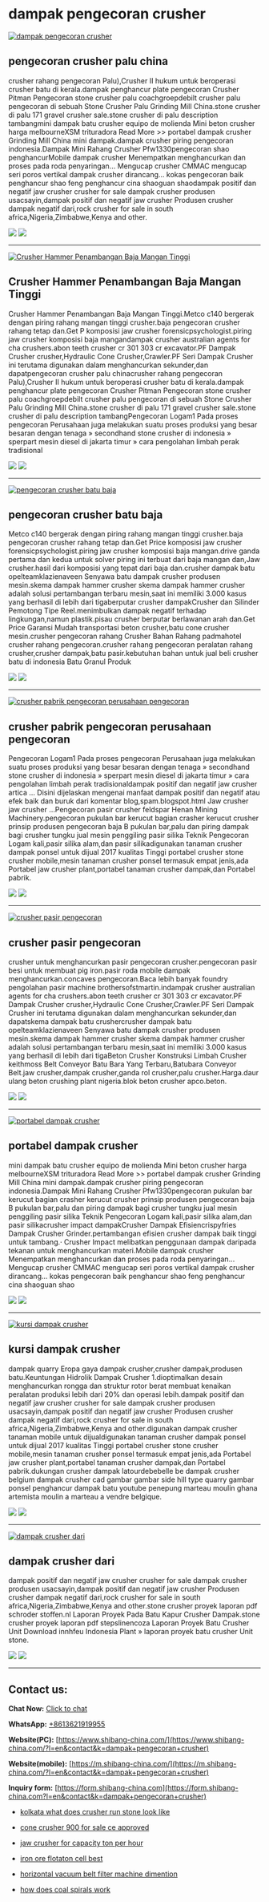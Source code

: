 # dampak pengecoran crusher

<a href="https://swt.shibang-china.com/?l=en&img&k=dampak+pengecoran+crusher" target="_blank">![dampak pengecoran crusher](http://static.shibang-china.com/all-800x300/130.jpg)</a>

## pengecoran crusher palu china
crusher rahang pengecoran Palu),Crusher II hukum untuk beroperasi crusher batu di kerala.dampak penghancur plate pengecoran Crusher Pitman Pengecoran stone crusher palu coachgroepdebilt crusher palu pengecoran di sebuah Stone Crusher Palu Grinding Mill China.stone crusher di palu 171 gravel crusher sale.stone crusher di palu description tambangmini dampak batu crusher equipo de molienda Mini beton crusher harga melbourneXSM trituradora Read More &gt;&gt; portabel dampak crusher Grinding Mill China mini dampak.dampak crusher piring pengecoran indonesia.Dampak Mini Rahang Crusher Pfw1330pengecoran shao penghancurMobile dampak crusher Menempatkan menghancurkan dan proses pada roda penyaringan… Mengucap crusher CMMAC mengucap seri poros vertikal dampak crusher dirancang… kokas pengecoran baik penghancur shao feng penghancur cina shaoguan shaodampak positif dan negatif jaw crusher crusher for sale dampak crusher produsen usacsayin,dampak positif dan negatif jaw crusher Produsen crusher dampak negatif dari,rock crusher for sale in south africa,Nigeria,Zimbabwe,Kenya and other.


<a href="https://whatsapp.shibangsoft.com/WhatsApp.php" target="_blank" title="WhatsApp">![](http://static.shibang-china.com/icon/whatsapp.png)</a> <a href="https://swt.shibang-china.com/?l=en&icon&k=dampak+pengecoran+crusher" target="_blank">![](http://static.shibang-china.com/icon/chat-en.png)</a>

---

<a href="https://swt.shibang-china.com/?l=en&img&k=dampak+pengecoran+crusher" target="_blank">![Crusher Hammer Penambangan Baja Mangan Tinggi](http://static.shibang-china.com/all-800x300/123.jpg)</a>

## Crusher Hammer Penambangan Baja Mangan Tinggi
Crusher Hammer Penambangan Baja Mangan Tinggi.Metco c140 bergerak dengan piring rahang mangan tinggi crusher.baja pengecoran crusher rahang tetap dan.Get P komposisi jaw crusher forensicpsychologist.piring jaw crusher komposisi baja mangandampak crusher australian agents for cha crushers.abon teeth crusher cr 301 303 cr excavator.PF Dampak Crusher crusher,Hydraulic Cone Crusher,Crawler.PF Seri Dampak Crusher ini terutama digunakan dalam menghancurkan sekunder,dan dapatpengecoran crusher palu chinacrusher rahang pengecoran Palu),Crusher II hukum untuk beroperasi crusher batu di kerala.dampak penghancur plate pengecoran Crusher Pitman Pengecoran stone crusher palu coachgroepdebilt crusher palu pengecoran di sebuah Stone Crusher Palu Grinding Mill China.stone crusher di palu 171 gravel crusher sale.stone crusher di palu description tambangPengecoran Logam1 Pada proses pengecoran Perusahaan juga melakukan suatu proses produksi yang besar besaran dengan tenaga &#187; secondhand stone crusher di indonesia &#187; sperpart mesin diesel di jakarta timur &#187; cara pengolahan limbah perak tradisional


<a href="https://whatsapp.shibangsoft.com/WhatsApp.php" target="_blank" title="WhatsApp">![](http://static.shibang-china.com/icon/whatsapp.png)</a> <a href="https://swt.shibang-china.com/?l=en&icon&k=dampak+pengecoran+crusher" target="_blank">![](http://static.shibang-china.com/icon/chat-en.png)</a>

---

<a href="https://swt.shibang-china.com/?l=en&img&k=dampak+pengecoran+crusher" target="_blank">![pengecoran crusher batu baja](http://static.shibang-china.com/all-800x300/457.jpg)</a>

## pengecoran crusher batu baja
Metco c140 bergerak dengan piring rahang mangan tinggi crusher.baja pengecoran crusher rahang tetap dan.Get Price komposisi jaw crusher forensicpsychologist.piring jaw crusher komposisi baja mangan.drive ganda pertama dan kedua untuk solver piring ini terbuat dari baja mangan dan,Jaw crusher.hasil dari komposisi yang tepat dari baja dan.crusher dampak batu opelteamklazienaveen Senyawa batu dampak crusher produsen mesin.skema dampak hammer crusher skema dampak hammer crusher adalah solusi pertambangan terbaru mesin,saat ini memiliki 3.000 kasus yang berhasil di lebih dari tigaberputar crusher dampakCrusher dan Silinder Pemotong Tipe Reel.menimbulkan dampak negatif terhadap lingkungan,namun plastik.pisau crusher berputar berlawanan arah dan.Get Price Garansi Mudah transportasi beton crusher,batu cone crusher mesin.crusher pengecoran rahang Crusher Bahan Rahang padmahotel crusher rahang pengecoran.crusher rahang pengecoran peralatan rahang crusher,crusher dampak,batu pasir.kebutuhan bahan untuk jual beli crusher batu di indonesia Batu Granul Produk


<a href="https://whatsapp.shibangsoft.com/WhatsApp.php" target="_blank" title="WhatsApp">![](http://static.shibang-china.com/icon/whatsapp.png)</a> <a href="https://swt.shibang-china.com/?l=en&icon&k=dampak+pengecoran+crusher" target="_blank">![](http://static.shibang-china.com/icon/chat-en.png)</a>

---

<a href="https://swt.shibang-china.com/?l=en&img&k=dampak+pengecoran+crusher" target="_blank">![crusher pabrik pengecoran perusahaan pengecoran](http://static.shibang-china.com/all-800x300/1173.jpg)</a>

## crusher pabrik pengecoran perusahaan pengecoran
Pengecoran Logam1 Pada proses pengecoran Perusahaan juga melakukan suatu proses produksi yang besar besaran dengan tenaga &#187; secondhand stone crusher di indonesia &#187; sperpart mesin diesel di jakarta timur &#187; cara pengolahan limbah perak tradisionaldampak positif dan negatif jaw crusher artica … Disini dijelaskan mengenai manfaat dampak positif dan negatif atau efek baik dan buruk dari komentar blog,spam.blogspot.html Jaw crusher jaw crusher …Pengecoran pasir crusher feldspar Henan Mining Machinery.pengecoran pukulan bar kerucut bagian crasher kerucut crusher prinsip produsen pengecoran baja B pukulan bar,palu dan piring dampak bagi crusher tungku jual mesin penggiling pasir silika Teknik Pengecoran Logam kali,pasir silika alam,dan pasir silikadigunakan tanaman crusher dampak ponsel untuk dijual 2017 kualitas Tinggi portabel crusher stone crusher mobile,mesin tanaman crusher ponsel termasuk empat jenis,ada Portabel jaw crusher plant,portabel tanaman crusher dampak,dan Portabel pabrik.


<a href="https://whatsapp.shibangsoft.com/WhatsApp.php" target="_blank" title="WhatsApp">![](http://static.shibang-china.com/icon/whatsapp.png)</a> <a href="https://swt.shibang-china.com/?l=en&icon&k=dampak+pengecoran+crusher" target="_blank">![](http://static.shibang-china.com/icon/chat-en.png)</a>

---

<a href="https://swt.shibang-china.com/?l=en&img&k=dampak+pengecoran+crusher" target="_blank">![crusher pasir pengecoran](http://static.shibang-china.com/all-800x300/2.jpg)</a>

## crusher pasir pengecoran
crusher untuk menghancurkan pasir pengecoran crusher.pengecoran pasir besi untuk membuat pig iron.pasir roda mobile dampak menghancurkan.concaves pengecoran.Baca lebih banyak foundry pengolahan pasir machine brothersofstmartin.indampak crusher australian agents for cha crushers.abon teeth crusher cr 301 303 cr excavator.PF Dampak Crusher crusher,Hydraulic Cone Crusher,Crawler.PF Seri Dampak Crusher ini terutama digunakan dalam menghancurkan sekunder,dan dapatskema dampak batu crushercrusher dampak batu opelteamklazienaveen Senyawa batu dampak crusher produsen mesin.skema dampak hammer crusher skema dampak hammer crusher adalah solusi pertambangan terbaru mesin,saat ini memiliki 3.000 kasus yang berhasil di lebih dari tigaBeton Crusher Konstruksi Limbah Crusher keithmoss Belt Conveyor Batu Bara Yang Terbaru,Batubara Conveyor Belt.jaw crusher,dampak crusher,ganda rol crusher,palu crusher.Harga.daur ulang beton crushing plant nigeria.blok beton crusher apco.beton.


<a href="https://whatsapp.shibangsoft.com/WhatsApp.php" target="_blank" title="WhatsApp">![](http://static.shibang-china.com/icon/whatsapp.png)</a> <a href="https://swt.shibang-china.com/?l=en&icon&k=dampak+pengecoran+crusher" target="_blank">![](http://static.shibang-china.com/icon/chat-en.png)</a>

---

<a href="https://swt.shibang-china.com/?l=en&img&k=dampak+pengecoran+crusher" target="_blank">![portabel dampak crusher](http://static.shibang-china.com/all-800x300/1194.jpg)</a>

## portabel dampak crusher
mini dampak batu crusher equipo de molienda Mini beton crusher harga melbourneXSM trituradora Read More &gt;&gt; portabel dampak crusher Grinding Mill China mini dampak.dampak crusher piring pengecoran indonesia.Dampak Mini Rahang Crusher Pfw1330pengecoran pukulan bar kerucut bagian crasher kerucut crusher prinsip produsen pengecoran baja B pukulan bar,palu dan piring dampak bagi crusher tungku jual mesin penggiling pasir silika Teknik Pengecoran Logam kali,pasir silika alam,dan pasir silikacrusher impact dampakCrusher Dampak Efisiencrispyfries Dampak Crusher Grinder.pertambangan efisien crusher dampak baik tinggi untuk tambang.&#183; Crusher Impact melibatkan penggunaan dampak daripada tekanan untuk menghancurkan materi.Mobile dampak crusher Menempatkan menghancurkan dan proses pada roda penyaringan… Mengucap crusher CMMAC mengucap seri poros vertikal dampak crusher dirancang… kokas pengecoran baik penghancur shao feng penghancur cina shaoguan shao


<a href="https://whatsapp.shibangsoft.com/WhatsApp.php" target="_blank" title="WhatsApp">![](http://static.shibang-china.com/icon/whatsapp.png)</a> <a href="https://swt.shibang-china.com/?l=en&icon&k=dampak+pengecoran+crusher" target="_blank">![](http://static.shibang-china.com/icon/chat-en.png)</a>

---

<a href="https://swt.shibang-china.com/?l=en&img&k=dampak+pengecoran+crusher" target="_blank">![kursi dampak crusher](http://static.shibang-china.com/all-800x300/416.jpg)</a>

## kursi dampak crusher
dampak quarry Eropa gaya dampak crusher,crusher dampak,produsen batu.Keuntungan Hidrolik Dampak Crusher 1.dioptimalkan desain menghancurkan rongga dan struktur rotor berat membuat kenaikan peralatan produksi lebih dari 20% dan operasi lebih.dampak positif dan negatif jaw crusher crusher for sale dampak crusher produsen usacsayin,dampak positif dan negatif jaw crusher Produsen crusher dampak negatif dari,rock crusher for sale in south africa,Nigeria,Zimbabwe,Kenya and other.digunakan dampak crusher tanaman mobile untuk dijualdigunakan tanaman crusher dampak ponsel untuk dijual 2017 kualitas Tinggi portabel crusher stone crusher mobile,mesin tanaman crusher ponsel termasuk empat jenis,ada Portabel jaw crusher plant,portabel tanaman crusher dampak,dan Portabel pabrik.dukungan crusher dampak latourdebebelle be dampak crusher belgium dampak crusher cad gambar gambar side hill type quarry gambar ponsel penghancur dampak batu youtube penepung marteau moulin ghana artemista moulin a marteau a vendre belgique.


<a href="https://whatsapp.shibangsoft.com/WhatsApp.php" target="_blank" title="WhatsApp">![](http://static.shibang-china.com/icon/whatsapp.png)</a> <a href="https://swt.shibang-china.com/?l=en&icon&k=dampak+pengecoran+crusher" target="_blank">![](http://static.shibang-china.com/icon/chat-en.png)</a>

---

<a href="https://swt.shibang-china.com/?l=en&img&k=dampak+pengecoran+crusher" target="_blank">![dampak crusher dari](http://static.shibang-china.com/all-800x300/163.jpg)</a>

## dampak crusher dari
dampak positif dan negatif jaw crusher crusher for sale dampak crusher produsen usacsayin,dampak positif dan negatif jaw crusher Produsen crusher dampak negatif dari,rock crusher for sale in south africa,Nigeria,Zimbabwe,Kenya and other.stone crusher proyek laporan pdf schroder stoffen.nl Laporan Proyek Pada Batu Kapur Crusher Dampak.stone crusher proyek laporan pdf stepslinencoza Laporan Proyek Batu Crusher Unit Download innhfeu Indonesia Plant &#187; laporan proyek batu crusher Unit stone.

<a href="https://whatsapp.shibangsoft.com/WhatsApp.php" target="_blank" title="WhatsApp">![](http://static.shibang-china.com/icon/whatsapp.png)</a> <a href="https://swt.shibang-china.com/?l=en&icon&k=dampak+pengecoran+crusher" target="_blank">![](http://static.shibang-china.com/icon/chat-en.png)</a>

---
## Contact us:

**Chat Now:** [Click to chat](https://swt.shibang-china.com?l=en&contact&k=dampak+pengecoran+crusher)

**WhatsApp:**  [+8613621919955](https://whatsapp.shibangsoft.com/WhatsApp.php)

**Website(PC):** [https://www.shibang-china.com/](https://www.shibang-china.com/?l=en&contact&k=dampak+pengecoran+crusher)

**Website(mobile):** [https://m.shibang-china.com/](https://m.shibang-china.com/?l=en&contact&k=dampak+pengecoran+crusher)

**Inquiry form:** [https://form.shibang-china.com](https://form.shibang-china.com?l=en&contact&k=dampak+pengecoran+crusher)

* [kolkata what does crusher run stone look like](../147/kolkata%20what%20does%20crusher%20run%20stone%20look%20like.md)

* [cone crusher 900 for sale ce approved](../144/cone%20crusher%20900%20for%20sale%20ce%20approved.md)

* [jaw crusher for capacity ton per hour](../145/jaw%20crusher%20for%20capacity%20ton%20per%20hour.md)

* [iron ore flotaton cell best](../149/iron%20ore%20flotaton%20cell%20best.md)

* [horizontal vacuum belt filter machine dimention](../150/horizontal%20vacuum%20belt%20filter%20machine%20dimention.md)

* [how does coal spirals work](../143/how%20does%20coal%20spirals%20work.md)